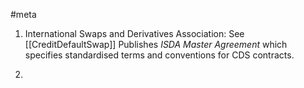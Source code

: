 #meta 

1. International Swaps and Derivatives Association: See [[CreditDefaultSwap]]
	   Publishes *ISDA Master Agreement* which specifies standardised terms and conventions for CDS contracts. 
	   
2. 